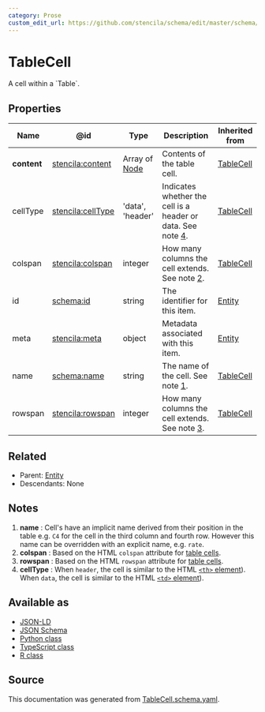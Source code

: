 ```yaml
---
category: Prose
custom_edit_url: https://github.com/stencila/schema/edit/master/schema/TableCell.schema.yaml
---
```


# TableCell

A cell within a \`Table\`. 

## Properties

| Name        | @id                                                           | Type                     | Description                                                           | Inherited from            |
| ----------- | ------------------------------------------------------------- | ------------------------ | --------------------------------------------------------------------- | ------------------------- |
| **content** | [stencila:content](https://schema.stenci.la/content.jsonld)   | Array of [Node](Node.md) | Contents of the table cell.                                           | [TableCell](TableCell.md) |
| cellType    | [stencila:cellType](https://schema.stenci.la/cellType.jsonld) | 'data', 'header'         | Indicates whether the cell is a header or data. See note [4](#notes). | [TableCell](TableCell.md) |
| colspan     | [stencila:colspan](https://schema.stenci.la/colspan.jsonld)   | integer                  | How many columns the cell extends.  See note [2](#notes).             | [TableCell](TableCell.md) |
| id          | [schema:id](https://schema.org/id)                            | string                   | The identifier for this item.                                         | [Entity](Entity.md)       |
| meta        | [stencila:meta](https://schema.stenci.la/meta.jsonld)         | object                   | Metadata associated with this item.                                   | [Entity](Entity.md)       |
| name        | [schema:name](https://schema.org/name)                        | string                   | The name of the cell. See note [1](#notes).                           | [TableCell](TableCell.md) |
| rowspan     | [stencila:rowspan](https://schema.stenci.la/rowspan.jsonld)   | integer                  | How many columns the cell extends. See note [3](#notes).              | [TableCell](TableCell.md) |

## Related

-   Parent: [Entity](Entity.md)
-   Descendants: None

## Notes

1.  **name** : Cell's have an implicit name derived from their position in the table e.g. `C4` for the cell in the third column and fourth row. However this name can be overridden with an explicit name, e.g. `rate`.
2.  **colspan** : Based on the HTML `colspan` attribute for [table cells](https://developer.mozilla.org/en-US/docs/Web/HTML/Element/td).
3.  **rowspan** : Based on the HTML `rowspan` attribute for [table cells](https://developer.mozilla.org/en-US/docs/Web/HTML/Element/td).
4.  **cellType** : When `header`, the cell is similar to the HTML [`<th>` element](https://developer.mozilla.org/en-US/docs/Web/HTML/Element/th)). When `data`, the cell is similar to the HTML [`<td>` element](https://developer.mozilla.org/en-US/docs/Web/HTML/Element/td)).

## Available as

-   [JSON-LD](https://schema.stenci.la/TableCell.jsonld)
-   [JSON Schema](https://schema.stenci.la/v1/TableCell.schema.json)
-   [Python class](https://stencila.github.io/schema/py/docs/types.html#schema.types.TableCell)
-   [TypeScript class](https://stencila.github.io/schema/ts/docs/interfaces/tablecell.html)
-   [R class](https://cran.r-project.org/web/packages/stencilaschema/stencilaschema.pdf)

## Source

This documentation was generated from [TableCell.schema.yaml](https://github.com/stencila/schema/blob/master/schema/TableCell.schema.yaml).
